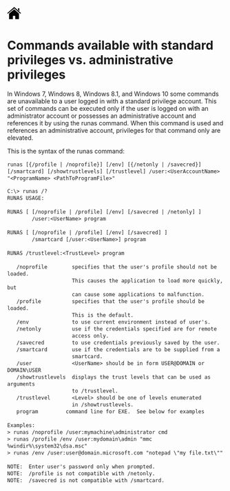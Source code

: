 [![Home](/img/home.jpg)](1.4_OS_win_cmd_tools.md)


# Commands available with standard privileges vs. administrative privileges

In Windows 7, Windows 8, Windows 8.1, and Windows 10 some commands are
unavailable to a user logged in with a standard privilege account. This set of commands
can be executed only if the user is logged on with an administrator account or possesses
an administrative account and references it by using the runas command. When this command
is used and references an administrative account, privileges for that command only
are elevated.

This is the syntax of the runas command:


```dos
runas [{/profile | /noprofile}] [/env] [{/netonly | /savecred}] [/smartcard] [/showtrustlevels] [/trustlevel] /user:<UserAccountName> "<ProgramName> <PathToProgramFile>"
```


```dos
C:\> runas /?
RUNAS USAGE:

RUNAS [ [/noprofile | /profile] [/env] [/savecred | /netonly] ]
        /user:<UserName> program

RUNAS [ [/noprofile | /profile] [/env] [/savecred] ]
        /smartcard [/user:<UserName>] program

RUNAS /trustlevel:<TrustLevel> program

   /noprofile        specifies that the user's profile should not be loaded.
                     This causes the application to load more quickly, but
                     can cause some applications to malfunction.
   /profile          specifies that the user's profile should be loaded.
                     This is the default.
   /env              to use current environment instead of user's.
   /netonly          use if the credentials specified are for remote
                     access only.
   /savecred         to use credentials previously saved by the user.
   /smartcard        use if the credentials are to be supplied from a
                     smartcard.
   /user             <UserName> should be in form USER@DOMAIN or DOMAIN\USER
   /showtrustlevels  displays the trust levels that can be used as arguments
                     to /trustlevel.
   /trustlevel       <Level> should be one of levels enumerated
                     in /showtrustlevels.
   program         command line for EXE.  See below for examples

Examples:
> runas /noprofile /user:mymachine\administrator cmd
> runas /profile /env /user:mydomain\admin "mmc %windir%\system32\dsa.msc"
> runas /env /user:user@domain.microsoft.com "notepad \"my file.txt\""

NOTE:  Enter user's password only when prompted.
NOTE:  /profile is not compatible with /netonly.
NOTE:  /savecred is not compatible with /smartcard.
```


